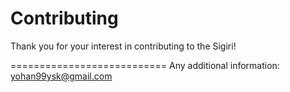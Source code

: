 # Contributing

Thank you for your interest in contributing to the Sigiri!

===========================
Any additional information: yohan99ysk@gmail.com
